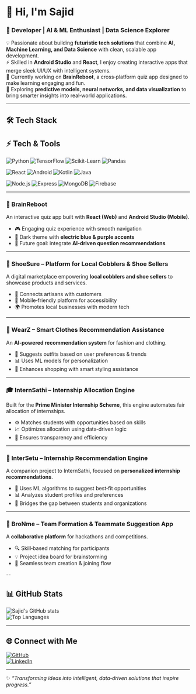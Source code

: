 # 👋 Hi, I'm Sajid
### 🚀 Developer | AI & ML Enthusiast | Data Science Explorer

💡 Passionate about building **futuristic tech solutions** that combine **AI, Machine Learning, and Data Science** with clean, scalable app development.  
⚡ Skilled in **Android Studio** and **React**, I enjoy creating interactive apps that merge sleek UI/UX with intelligent systems.  
🎯 Currently working on **BrainReboot**, a cross‑platform quiz app designed to make learning engaging and fun.  
🌱 Exploring **predictive models, neural networks, and data visualization** to bring smarter insights into real‑world applications.  

---

## 🛠️ Tech Stack

## ⚡ Tech & Tools

![Python](https://img.shields.io/badge/Python-3776AB?style=for-the-badge&logo=python&logoColor=white)
![TensorFlow](https://img.shields.io/badge/TensorFlow-FF6F00?style=for-the-badge&logo=tensorflow&logoColor=white)
![Scikit-Learn](https://img.shields.io/badge/Scikit--Learn-F7931E?style=for-the-badge&logo=scikit-learn&logoColor=white)
![Pandas](https://img.shields.io/badge/Pandas-150458?style=for-the-badge&logo=pandas&logoColor=white)

![React](https://img.shields.io/badge/React-61DAFB?style=for-the-badge&logo=react&logoColor=20232A)
![Android](https://img.shields.io/badge/Android-3DDC84?style=for-the-badge&logo=android&logoColor=white)
![Kotlin](https://img.shields.io/badge/Kotlin-7F52FF?style=for-the-badge&logo=kotlin&logoColor=white)
![Java](https://img.shields.io/badge/Java-007396?style=for-the-badge&logo=openjdk&logoColor=white)

![Node.js](https://img.shields.io/badge/Node.js-339933?style=for-the-badge&logo=node.js&logoColor=white)
![Express](https://img.shields.io/badge/Express-000000?style=for-the-badge&logo=express&logoColor=white)
![MongoDB](https://img.shields.io/badge/MongoDB-47A248?style=for-the-badge&logo=mongodb&logoColor=white)
![Firebase](https://img.shields.io/badge/Firebase-FFCA28?style=for-the-badge&logo=firebase&logoColor=black) 

---

### 🧠 BrainReboot  
An interactive quiz app built with **React (Web)** and **Android Studio (Mobile)**.  
- 🎮 Engaging quiz experience with smooth navigation  
- 🎨 Dark theme with **electric blue & purple accents**  
- 🚀 Future goal: integrate **AI‑driven question recommendations**  

---

### 👞 ShoeSure – Platform for Local Cobblers & Shoe Sellers  
A digital marketplace empowering **local cobblers and shoe sellers** to showcase products and services.  
- 🛒 Connects artisans with customers  
- 📱 Mobile‑friendly platform for accessibility  
- 🌍 Promotes local businesses with modern tech  

---

### 👕 WearZ – Smart Clothes Recommendation Assistance  
An **AI‑powered recommendation system** for fashion and clothing.  
- 🤖 Suggests outfits based on user preferences & trends  
- 📊 Uses ML models for personalization  
- 🎨 Enhances shopping with smart styling assistance  

---

### 🎓 InternSathi – Internship Allocation Engine  
Built for the **Prime Minister Internship Scheme**, this engine automates fair allocation of internships.  
- ⚙️ Matches students with opportunities based on skills  
- 📈 Optimizes allocation using data‑driven logic  
- 🤝 Ensures transparency and efficiency  

---

### 🔗 InterSetu – Internship Recommendation Engine  
A companion project to InternSathi, focused on **personalized internship recommendations**.  
- 🧠 Uses ML algorithms to suggest best‑fit opportunities  
- 📊 Analyzes student profiles and preferences  
- 🚀 Bridges the gap between students and organizations  

---

### 🤝 BroNme – Team Formation & Teammate Suggestion App  
A **collaborative platform** for hackathons and competitions.  
- 🔍 Skill‑based matching for participants  
- 💡 Project idea board for brainstorming  
- 👥 Seamless team creation & joining flow  

--
## 📊 GitHub Stats

![Sajid's GitHub stats](https://github-readme-stats.vercel.app/api?username=sajidtecho&show_icons=true&theme=radical)  
![Top Languages](https://github-readme-stats.vercel.app/api/top-langs/?username=sajidtecho&layout=compact&theme=radical)

---

## 🌐 Connect with Me

[![GitHub](https://img.shields.io/badge/GitHub-181717?style=for-the-badge&logo=github&logoColor=white)](https://github.com/sajidtecho)  
[![LinkedIn](https://img.shields.io/badge/LinkedIn-0A66C2?style=for-the-badge&logo=linkedin&logoColor=white)](https://www.linkedin.com/in/sajid-ahmad-er/)  

---

✨ *“Transforming ideas into intelligent, data‑driven solutions that inspire progress.”*
